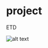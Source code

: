 # project
ETD


![alt text]([http://url/to/img.png](https://www.google.com/url?sa=i&url=https%3A%2F%2Fpixabay.com%2Fimages%2Fsearch%2Fnature%2F&psig=AOvVaw2Pz0N2Zj1uIrEp6C7fR7zL&ust=1681325668573000&source=images&cd=vfe&ved=0CBEQjRxqFwoTCOiZtqvAov4CFQAAAAAdAAAAABAE))
